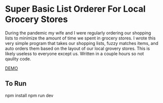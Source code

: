 # Super Basic List Orderer For Local Grocery Stores

During the pandemic my wife and I were regularly ordering our shopping lists to minimize the amount of time we spent in grocery stores. I wrote this very simple program that takes our shopping lists, fuzzy matches items, and auto orders them based on the layout of our local grovery stores. This is likely useless to everyone except us. Written in a couple hours so not qaulity code.

[DEMO](https://vivianeasley.github.io/order-grocery-lists/)

## To Run
npm install
npm run dev
